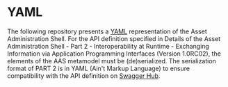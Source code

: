 # YAML
The following repository presents a [YAML](https://yaml.org/spec/1.2.2/) representation of the Asset Administration Shell. For the API definition specified in Details of the Asset Administration Shell - Part 2 - Interoperability at Runtime - Exchanging Information via Application Programming Interfaces (Version 1.0RC02), the elements of the AAS metamodel must be (de)serialized. 
The serialization format of PART 2 is in YAML (Ain't Markup Language) to ensure compatibility with the API definition on [Swagger Hub](https://app.swaggerhub.com/domains/Plattform_i40/Shared-Domain-Models/Final-Draft). 
